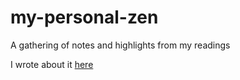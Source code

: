# my-personal-zen
A gathering of notes and highlights from my readings

I wrote about it [here](https://duarteocarmo.com/blog/managing-kindle-highlights-with-python-and-github.html)
